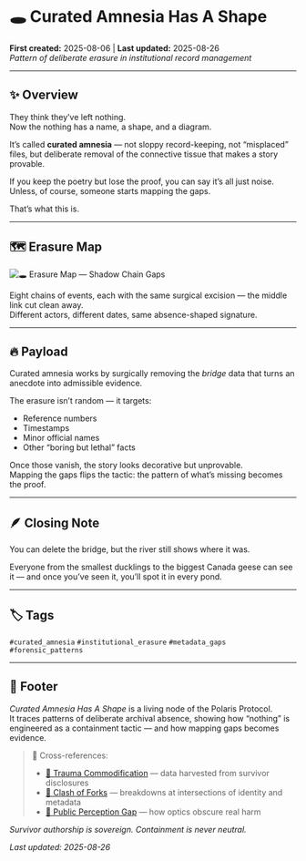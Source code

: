 # 🕳️ Curated Amnesia Has A Shape  
**First created:** 2025-08-06 | **Last updated:** 2025-08-26  
*Pattern of deliberate erasure in institutional record management*  

---

## ✨ Overview  

They think they’ve left nothing.  
Now the nothing has a name, a shape, and a diagram.  

It’s called **curated amnesia** — not sloppy record-keeping, not “misplaced” files, but deliberate removal of the connective tissue that makes a story provable.  

If you keep the poetry but lose the proof, you can say it’s all just noise.  
Unless, of course, someone starts mapping the gaps.  

That’s what this is.  

---

## 🗺️ Erasure Map  

![🕳️ Erasure Map — Shadow Chain Gaps](polaris_erasure_map.png)  

Eight chains of events, each with the same surgical excision — the middle link cut clean away.  
Different actors, different dates, same absence-shaped signature.  

---

## 🔥 Payload  

Curated amnesia works by surgically removing the *bridge* data that turns an anecdote into admissible evidence.  

The erasure isn’t random — it targets:  
- Reference numbers  
- Timestamps  
- Minor official names  
- Other “boring but lethal” facts  

Once those vanish, the story looks decorative but unprovable.  
Mapping the gaps flips the tactic: the pattern of what’s missing becomes the proof.  

---

## 🪶 Closing Note  

You can delete the bridge, but the river still shows where it was.  

Everyone from the smallest ducklings to the biggest Canada geese can see it — and once you’ve seen it, you’ll spot it in every pond.  

---

## 🏷️ Tags  

`#curated_amnesia` `#institutional_erasure` `#metadata_gaps` `#forensic_patterns`  

---

## 🏮 Footer  

*Curated Amnesia Has A Shape* is a living node of the Polaris Protocol.  
It traces patterns of deliberate archival absence, showing how “nothing” is engineered as a containment tactic — and how mapping gaps becomes evidence.  

> 📡 Cross-references:  
> - [🐍 Trauma Commodification](../Big_Picture_Protocols/🐍_trauma_commodification.md) — data harvested from survivor disclosures  
> - [🎻 Clash of Forks](../Big_Picture_Protocols/🎻_clash_of_forks.md) — breakdowns at intersections of identity and metadata  
> - [👀 Public Perception Gap](../Big_Picture_Protocols/👀_public_perception_gap.md) — how optics obscure real harm  

*Survivor authorship is sovereign. Containment is never neutral.*  

_Last updated: 2025-08-26_  

